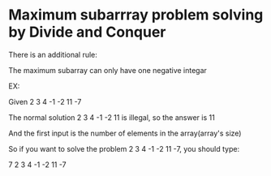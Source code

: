 
# Maximum subarrray problem solving by Divide and Conquer


There is an additional rule:

The maximum subarray can only have one negative integar

EX:

Given 2 3 4 -1 -2 11 -7

The normal solution 2 3 4 -1 -2 11 is illegal, so the answer is 11

And the first input is the number of elements in the array(array's size)

So if you want to solve the problem 2 3 4 -1 -2 11 -7, you should type:

7
2 3 4 -1 -2 11 -7

